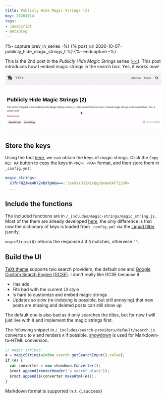 ```yaml
---
title: Publicly Hide Magic Strings (2)
key: 20201014
tags:
- JavaScript
- metablog
---
```


{%- capture prev_in_series -%}
  {% post_url 2020-10-07-publicly_hide_magic_strings_1 %}
{%- endcapture -%}

This is the 2nd post in the _Publicly Hide Magic Strings_ series ([<<]({{prev_in_series}})). This post introduces how I embed magic strings in the search box. Yes, it works now!



<!--more-->



![sample_magic_string](/assets/20201014/sample_magic_string.gif)



## Store the keys

Using the tool [here]({{prev_in_series}}), we can obtain the keys of magic strings. Click the `Copy KQ: KA` button to copy the keys in `<KQ>: <KA>` format, and then store them in `_config.yml`:

```yaml
magic_strings:
  VJfnFW2Jwe4R72vBXTpWUw==: 3seXsYDJ1XIxQgpBvew6AF7Z2OM=
  ...
```



## Include the functions

The included functions are in `/_includes/magic-strings/magic_string.js`. Most of the them are already developed [here]({{prev_in_series}}), the only difference is that now the dictionary of keys is loaded from `_config.yml` via the [Liquid filter](https://jekyllrb.com/docs/liquid/filters/) jsonify.

`magicString(Q)` returns the response `A` if `Q` matches, otherwise `""`.



## Build the UI

[TeXt theme](https://github.com/kitian616/jekyll-TeXt-theme) supports two search providers, the default one and [Google Custom Search Engine (GCSE)](https://cse.google.com/). I don't really like GCSE because it

* Has ads
* Fits bad with the current UI style
* Is hard to customize and embed magic strings
* Updates so slow (re-indexing is possible, but still annoying) that new posts are missing and deleted posts can still show up

The default one is also bad as it only searches the titles, but for now I will just live with it and implement the magic strings first.

The following snippet in `/_includes/search-providers/default/search.js` converts `Q` to `A` and renders `A` if possible. [showdown](https://github.com/showdownjs/showdown) is used for Markdown-to-HTML conversion.

```javascript
// magic strings
A = magicString(window.search.getSearchInput().value);
if (A) {
  var converter = new showdown.Converter();
  $root.append(renderHeader('a secret place'));
  $root.append($(converter.makeHtml(A)));
}
```

Markdown format is supported in `A`.
{:.success}
